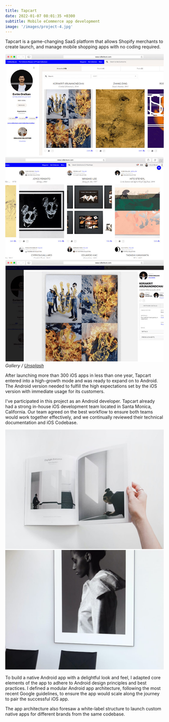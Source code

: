 ```yaml
---
title: Tapcart
date: 2022-01-07 08:01:35 +0300
subtitle: Mobile eCommerce app development
image: '/images/project-4.jpg'
---
```


Tapcart is a game-changing SaaS platform that allows Shopify merchants to create launch, and manage mobile shopping apps with no coding required.

<div class="gallery-box">
  <div class="gallery">
    <img src="/images/project-example-1.jpg" loading="lazy" alt="Project">
    <img src="/images/project-example-2.jpg" loading="lazy" alt="Project">
    <img src="/images/project-example-3.jpg" loading="lazy" alt="Project">
  </div>
  <em>Gallery / <a href="https://unsplash.com/" target="_blank">Unsplash</a></em>
</div>

After launching more than 300 iOS apps in less than one year, Tapcart entered into a high-growth mode and was ready to expand on to Android. The Android version needed to fulfill the high expectations set by the iOS version with immediate usage for its customers.

I've participated in this project as an Android developer. Tapcart already had a strong in-house iOS development team located in Santa Monica, California. Our team agreed on the best workflow to ensure both teams would work together effectively, and we continually reviewed their technical documentation and iOS Codebase.

<div class="gallery-box">
  <div class="gallery">
    <img src="/images/project-example-4.jpg" loading="lazy" alt="Project">
    <img src="/images/project-example-5.jpg" loading="lazy" alt="Project">
  </div>
</div>

To build a native Android app with a delightful look and feel, I adapted core elements of the app to adhere to Android design principles and best practices. I defined a modular Android app architecture, following the most recent Google guidelines, to ensure the app would scale along the journey to pair the successful iOS app.

The app architecture also foresaw a white-label structure to launch custom native apps for different brands from the same codebase.
